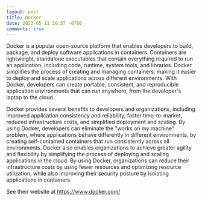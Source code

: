 ```yaml
---
layout: post
title: Docker
date: 2023-05-11 20:57 -0700
comments: true
---
```

Docker is a popular open-source platform that enables developers to build, package, and deploy software applications in containers. Containers are lightweight, standalone executables that contain everything required to run an application, including code, runtime, system tools, and libraries. Docker simplifies the process of creating and managing containers, making it easier to deploy and scale applications across different environments. With Docker, developers can create portable, consistent, and reproducible application environments that can run anywhere, from the developer's laptop to the cloud.

Docker provides several benefits to developers and organizations, including improved application consistency and reliability, faster time-to-market, reduced infrastructure costs, and simplified deployment and scaling. By using Docker, developers can eliminate the "works on my machine" problem, where applications behave differently in different environments, by creating self-contained containers that run consistently across all environments. Docker also enables organizations to achieve greater agility and flexibility by simplifying the process of deploying and scaling applications in the cloud. By using Docker, organizations can reduce their infrastructure costs by using fewer resources and optimizing resource utilization, while also improving their security posture by isolating applications in containers.

See their website at https://www.docker.com/